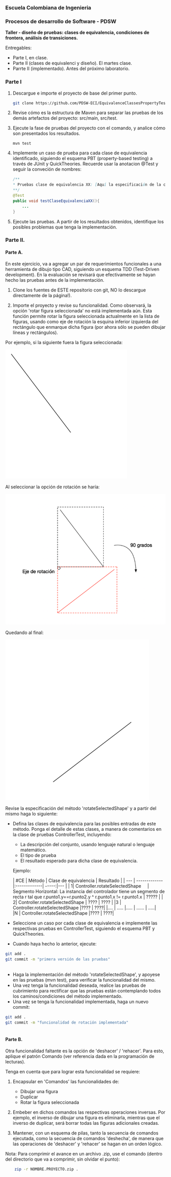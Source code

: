 ### Escuela Colombiana de Ingenieria
### Procesos de desarrollo de Software - PDSW


__Taller - diseño de pruebas: clases de equivalencia, condiciones de frontera, análisis de transiciones.__

Entregables: 

* Parte I, en clase.
* Parte II (clases de equivalenci y diseño). El martes clase.
* Parrte II (implementado). Antes del próximo laboratorio.

### Parte I

1. Descargue e importe el proyecto de base del primer punto.

	```bash
	git clone https://github.com/PDSW-ECI/EquivalenceClassesPropertyTestingExcercise
	```

2. Revise cómo es la estructura de Maven para separar las pruebas de los demás artefactos del proyecto: src/main, src/test.
3. Ejecute la fase de pruebas del proyecto con el comando, y analice cómo son presentados los resultados.

	```
	mvn test
	```
	
4. Implemente un caso de prueba para cada clase de equivalencia identificado, siguiendo el esquema PBT (property-based testing) a través de JUnit y QuickTheories. Recuerde usar la anotacion @Test y seguir la conveción de nombres: 

	```java
	/**
	* Pruebas clase de equivalencia XX: [Aquí la especificación de la clase de equivalencia]
	**/
	@Test
	public void testClaseEquivalenciaXX(){
		...
	}
	```

5. Ejecute las pruebas. A partir de los resultados obtenidos, identifique los posibles problemas que tenga la implementación.


### Parte II.
#### Parte A.


En este ejercicio, va a agregar un par de requerimientos funcionales a una herramienta de dibujo tipo CAD, siguiendo un esquema TDD (Test-Driven development). En la evaluación se revisará que efectivamente se hayan hecho las pruebas antes de la implementación.

1. Clone los fuentes de ESTE repositorio con git, NO lo descargue directamente de la página!).

2. Importe el proyecto y revise su funcionalidad. Como observará, la opción 'rotar figura seleccionada' no está implementada aún. Esta función permite rotar la figura seleccionada actualmente en la lista de figuras, usando como eje de rotación la esquina inferior izquierda del rectángulo que enmarque dicha figura (por ahora sólo se pueden dibujar líneas y rectángulos).

Por ejemplo, si la siguiente fuera la figura seleccionada:
 
![](img/rot1.png)

Al seleccionar la opción de rotación se haría:
	
![](img/rot2.png)

Quedando al final:

![](img/rot3.png)

Revise la especificación del método 'rotateSelectedShape' y a partir del mismo haga lo siguiente:
	
* Defina las clases de equivalencia para las posibles entradas de este método. Ponga el detalle de estas clases, a manera de comentarios en la clase de pruebas ControllerTest, incluyendo:
	* La descripción del conjunto, usando lenguaje natural o lenguaje matemático.
	* El tipo de prueba 	
	* El resultado esperado para dicha clase de equivalencia.
	
	Ejemplo:
	
	| #CE	| Método        | Clase de equivalencia         | Resultado |
	| ---	| ------------- |:-------------| -----:|--- |
	| 1| Controller.rotateSelectedShape      | Segmento Horizontal: La instancia del controlador tiene un segmento de recta r tal que r.punto1.y==r.punto2.y ^ r.punto1.x != r.punto1.x |  ????? |
	| 2| Controller.rotateSelectedShape      | ????  | ???? |
	|3	| Controller.rotateSelectedShape      |????  | ????| 
	|....	| .....      |..... |  ...... | .....| 	
	|N	| Controller.rotateSelectedShape      |????  | ????| 

	
	

* Seleccione un caso por cada clase de equivalencia e implemente las respectivas pruebas en ControllerTest, siguiendo el esquema PBT y QuickTheories.

* Cuando haya hecho lo anterior, ejecute:
	
```bash		
git add .			
git commit -m "primera versión de las pruebas"
			
```		
		
* Haga la implementación del método 'rotateSelectedShape', y apoyese en las pruebas (mvn test), para verificar la funcionalidad del mismo.
* Una vez tenga la funcionalidad deseada, realice las pruebas de cubrimiento para rectificar que las pruebas están contemplando todos los caminos/condiciones del método implementado.
* Una vez se tenga la funcionalidad implementada, haga un nuevo commit:
	
```bash		
git add .			
git commit -m "funcionalidad de rotación implementada"
			
```		

#### Parte B.

Otra funcionalidad faltante es la opción de 'deshacer' / 'rehacer'. Para esto, aplique el patrón Comando (ver referencia dada en la programación de lecturas).

Tenga en cuenta que para lograr esta funcionalidad se requiere:

1. Encapsular en 'Comandos' las funcionalidades de:

	* Dibujar una figura
	* Duplicar
	* Rotar la figura seleccionada

2. Embeber en dichos comandos las respectivas operaciones inversas. Por ejemplo, el inverso de dibujar una figura es eliminarla, mientras que el inverso de duplicar, será borrar todas las figuras adicionales creadas.

3. Mantener, con un esquema de pilas, tanto la secuencia de comandos ejecutada, como la secuencia de comandos 'deshecha', de manera que las operaciones de 'deshacer' y 'rehacer' se hagan en un orden lógico.


Nota: Para comprimir el avance en un archivo .zip, use el comando (dentro del directorio que va a comprimir, sin olvidar el punto):


```bash	
	zip -r NOMBRE.PROYECTO.zip .	
```			

<!-- ### Criterios de evaluación

Parte I.

* Se modificó el código hecho pro el 'programador poco confiable', corrigiendo el error existente en el mismo.

Parte II.

* Proceso:
	* Se especificaron clases de equivalencia y condiciones de frontera para las pruebas del método 'rotar', a partir de la especificación (dicha especificación debe estar como comentarios en la clase que implementa las pruebas).
	* Las clases de equivalencia deben describir conjuntos NO UNITARIOS, es decir NO deben hacer referencia a conjuntos de valores concretos (estos serían casos de prueba, no clases de equivalencia).
	* Se describen condiciones de frontera (igualmente, sin hacer referencia a valores concretos).
	* Se implementaron casos de prueba acordes con las clases de equivalencia.
	* Al revisar los LOGs de GIT, se evidencia que primero se hicieron las pruebas, y luego la implementación del código.
	
* Diseño:
	* Se creó un conjunto de comandos que encapsulan la funcionalidad de dibujar, duplicar y rotar. Cada comando incluye un método con la operación inversa, de manera que con ésta se puedan deshacer las operaciones.
	* La aplicación lleva el historial de los comandos ejecutados, de manera que se puedan realizar las operaciones de deshacer/rehacer consistentemente. Nota: el incluír pilas dentro de los comandos (y hacer el apilar/desapilar dentro de la ejecución de los mismos), se evaluará como R, pues esto acopla dichos comandos a la funcionalidad de deshacer/rehacer.
	* En el esquema de deshacer/rehacer se debe tener en cuenta que si después de deshacer una acción, se crea una nueva acción (un nuevo comando), el 'rehacer' debe quedar invalidado.		

* Funcionalidad:
	* La aplicación permite dibujar, duplicar y hacer espejo de manera consistente.
	* Las operaciones se pueden deshacer/rehacer.-->
